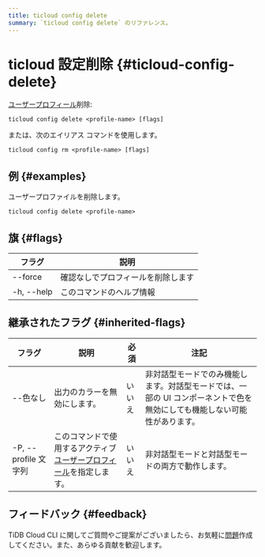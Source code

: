 ```yaml
---
title: ticloud config delete
summary: `ticloud config delete` のリファレンス。
---
```


# ticloud 設定削除 {#ticloud-config-delete}

[ユーザープロフィール](/tidb-cloud/cli-reference.md#user-profile)削除:

```shell
ticloud config delete <profile-name> [flags]
```

または、次のエイリアス コマンドを使用します。

```shell
ticloud config rm <profile-name> [flags]
```

## 例 {#examples}

ユーザープロファイルを削除します。

```shell
ticloud config delete <profile-name>
```

## 旗 {#flags}

| フラグ        | 説明                |
| ---------- | ----------------- |
|  --force   | 確認なしでプロフィールを削除します |
| -h, --help | このコマンドのヘルプ情報      |

## 継承されたフラグ {#inherited-flags}

| フラグ               | 説明                                                                             | 必須  | 注記                                                             |
| ----------------- | ------------------------------------------------------------------------------ | --- | -------------------------------------------------------------- |
| --色なし             | 出力のカラーを無効にします。                                                                 | いいえ | 非対話型モードでのみ機能します。対話型モードでは、一部の UI コンポーネントで色を無効にしても機能しない可能性があります。 |
| -P, --profile 文字列 | このコマンドで使用するアクティブ[ユーザープロフィール](/tidb-cloud/cli-reference.md#user-profile)を指定します。 | いいえ | 非対話型モードと対話型モードの両方で動作します。                                       |

## フィードバック {#feedback}

TiDB Cloud CLI に関してご質問やご提案がございましたら、お気軽に[問題](https://github.com/tidbcloud/tidbcloud-cli/issues/new/choose)作成してください。また、あらゆる貢献を歓迎します。
